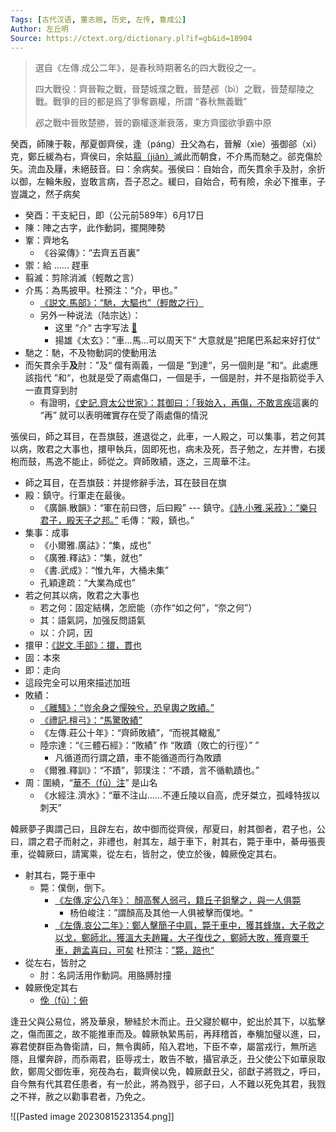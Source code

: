 ```yaml
---
Tags: [古代汉语, 董志翘, 历史, 左传, 鲁成公]
Author: 左丘明
Source: https://ctext.org/dictionary.pl?if=gb&id=18904
---
```

> 選自《左傳.成公二年》，是春秋時期著名的四大戰役之一。
> 
> 四大戰役：齊晉鞍之戰，晉楚城濮之戰，晉楚邲（bì）之戰，晉楚鄢陵之戰。戰爭的目的都是爲了爭奪霸權，所謂 “春秋無義戰”
> 
> 邲之戰中晉敗楚勝，晉的霸權逐漸衰落，東方齊國欲爭霸中原

癸酉，師陳于鞍，邴夏御齊侯，逢（páng）丑父為右，晉解（xìe）張御郤（xì）克，鄭丘緩為右，齊侯曰，余姑[翦（jiǎn）](https://ctext.org/etymology/zh?searchu=%E7%BF%A6#n28507)滅此而朝食，不介馬而馳之。郤克傷於矢。流血及屨，未絕鼓音。曰：余病矣。張侯曰：自始合，而矢貫余手及肘，余折以御，左輪朱殷，豈敢言病，吾子忍之。緩曰，自始合，苟有險，余必下推車，子豈識之，然子病矣

* 癸酉：干支紀日，即（公元前589年）6月17日
* 陳：陣之古字，此作動詞，擺開陣勢
* 鞌：齊地名
	* 《谷粱傳》：“去齊五百裏”
* 禦：給 ...... 趕車
* 翦滅：剪除消滅（輕敵之言）
* 介馬：為馬披甲。杜預注：“介，甲也。”
	* [《説文.馬部》：“馳，大驅也”（輕敵之行）](https://ctext.org/dictionary.pl?if=gb&id=32708)
	* 另外一种说法（陆宗达）：
		* 这里 “介“ 古字写法 [𩡺](https://ctext.org/dictionary.pl?if=gb&id=32728)
		* 揚雄《太玄》：”車...馬...可以周天下“ 大意就是”把尾巴系起来好打仗“
* 馳之：馳，不及物動詞的使動用法
* 而矢貫余手**及**肘：”及“ 儅有兩義，一個是 ”到達“，另一個則是 ”和“。此處應該指代 ”和“，也就是受了兩處傷口，一個是手，一個是肘，并不是指箭從手入一直貫穿到肘
	* 有證明，[《史記.齊太公世家》：其御曰：「我始入，再傷，不敢言疾](https://ctext.org/shiji/qi-tai-gong-shi-jia/zh#:~:text=%E5%B0%84%E5%82%B7%E9%83%A4%E5%85%8B%EF%BC%8C%E6%B5%81%E8%A1%80%E8%87%B3%E5%B1%A5%E3%80%82%E5%85%8B%E6%AC%B2%E9%82%84%E5%85%A5%E5%A3%81%EF%BC%8C%E5%85%B6%E5%BE%A1%E6%9B%B0%EF%BC%9A%E3%80%8C%E6%88%91%E5%A7%8B%E5%85%A5%EF%BC%8C%E5%86%8D%E5%82%B7%EF%BC%8C%E4%B8%8D%E6%95%A2%E8%A8%80%E7%96%BE%EF%BC%8C%E6%81%90%E6%87%BC%E5%A3%AB%E5%8D%92%EF%BC%8C%E9%A1%98%E5%AD%90%E5%BF%8D%E4%B9%8B%E3%80%82%E3%80%8D)這裏的 “再” 就可以表明確實存在受了兩處傷的情況

張侯曰，師之耳目，在吾旗鼓，進退從之，此車，一人殿之，可以集事，若之何其以病，敗君之大事也，擐甲執兵，固即死也，病未及死，吾子勉之，左并轡，右援枹而鼓，馬逸不能止，師從之。齊師敗績，逐之，三周華不注。

* 師之耳目，在吾旗鼓：并提修辭手法，耳在鼓目在旗
* 殿：鎮守。行軍走在最後。
	* 《廣韻.散韻》：“軍在前曰啓，后曰殿” --- 鎮守。[《詩.小雅.采菽》：“樂只君子，殿天子之邦。”](https://ctext.org/book-of-poetry/cai-shu/zh#:~:text=%E5%85%B6%E8%91%89%E8%93%AC%E8%93%AC%E3%80%82-,%E6%A8%82%E5%8F%AA%E5%90%9B%E5%AD%90%E3%80%81%E6%AE%BF%E5%A4%A9%E5%AD%90%E4%B9%8B%E9%82%A6%E3%80%82,-%E6%A8%82%E5%8F%AA%E5%90%9B%E5%AD%90) 毛傳：“殿，鎮也。”
* 集事：成事
	* 《小爾雅.廣詁》：“集，成也”
	* 《廣雅.釋詁》：“集，就也”
	* 《書.武成》：“惟九年，大桶未集”
	* 孔穎達疏：“大業為成也”
* 若之何其以病，敗君之大事也
	* 若之何：固定結構，怎麽能（亦作“如之何”，“奈之何”）
	* 其：語氣詞，加强反問語氣
	* 以：介詞，因
* 擐甲：[《説文.手部》：擐，貫也](https://ctext.org/dictionary.pl?if=gb&id=34551)
* 固：本來
* 即：走向
* 這段完全可以用來描述加班
* 敗績：
	* [《離騷》：“豈余身之憚殃兮，恐皇輿之敗績。”](https://zh.wikisource.org/zh-hant/%E9%9B%A2%E9%A8%B7#:~:text=%E6%98%A7%E4%BB%A5%E9%9A%AA%E9%9A%98%E3%80%82-,%E8%B1%88%E4%BD%99%E8%BA%AB%E4%B9%8B%E6%86%9A%E6%AE%83%E5%85%AE%EF%BC%8C%E6%81%90%E7%9A%87%E8%BC%BF%E4%B9%8B%E6%95%97%E7%B8%BE%E3%80%82,-%E5%BF%BD%E5%A5%94%E8%B5%B0%E4%BB%A5)
	* [《禮記.檀弓》：“馬驚敗績”](https://ctext.org/all-texts?filter=530032#:~:text=%E5%9C%8B%E7%82%BA%E5%8F%B3%E3%80%82-,%E9%A6%AC%E9%A9%9A%EF%BC%8C%E6%95%97%E7%B8%BE,-%EF%BC%8C%E5%85%AC%E9%9A%8A)
	* 《左傳.莊公十年》：“齊師敗績”，“而視其轍亂”
	* 陸宗達：“《三體石經》：“敗績” 作 “敗蹟（敗亡的行徑）” ”
		* 凡循道而行謂之蹟，車不能循道而行為敗蹟
	* 《爾雅.釋訓》：“不蹟”，郭璞注：“不蹟，言不循軌蹟也。”
* 周：圍繞，“[華不（fū）注](https://zh.wikipedia.org/zh-hans/%E5%8D%8E%E4%B8%8D%E6%B3%A8%E5%B1%B1)” 是山名
	* 《水經注.濟水》：“華不注山......不連丘陵以自高，虎牙桀立，孤峰特拔以刺天”

韓厥夢子輿謂己曰，且辟左右，故中御而從齊侯，邴夏曰，射其御者，君子也，公曰，謂之君子而射之，非禮也，射其左，越于車下，射其右，斃于車中，綦毋張喪車，從韓厥曰，請寓乘，從左右，皆肘之，使立於後，韓厥俛定其右。

* 射其右，斃于車中
	* 斃：僕倒，倒下。
		* [《左傳.定公八年》： 顏高奪人弱弓，籍丘子鉏擊之，與一人俱斃](https://ctext.org/chun-qiu-zuo-zhuan/ding-gong/zh#:~:text=%E5%B7%9E%E4%BA%BA%E5%87%BA%EF%BC%8C-,%E9%A1%8F%E9%AB%98%E5%A5%AA%E4%BA%BA%E5%BC%B1%E5%BC%93%EF%BC%8C%E7%B1%8D%E4%B8%98%E5%AD%90%E9%89%8F%E6%93%8A%E4%B9%8B%EF%BC%8C%E8%88%87%E4%B8%80%E4%BA%BA%E4%BF%B1%E6%96%83,-%EF%BC%8C%E5%81%83%E4%B8%94%E5%B0%84)
			* 杨伯峻注：”謂顏高及其他一人俱被擊而僕地。“
		* [《左傳.哀公二年》：鄭人擊簡子中肩，斃于車中，獲其蜂旗，大子救之以戈，鄭師北，獲溫大夫趙羅，大子復伐之，鄭師大敗，獲齊粟千車，趙孟喜曰，可矣](https://ctext.org/chun-qiu-zuo-zhuan/ai-gong/zh#:~:text=%E9%84%AD%E4%BA%BA%E6%93%8A%E7%B0%A1%E5%AD%90%E4%B8%AD%E8%82%A9%EF%BC%8C%E6%96%83%E4%BA%8E%E8%BB%8A%E4%B8%AD%EF%BC%8C%E7%8D%B2%E5%85%B6%E8%9C%82%E6%97%97%EF%BC%8C%E5%A4%A7%E5%AD%90%E6%95%91%E4%B9%8B%E4%BB%A5%E6%88%88%EF%BC%8C%E9%84%AD%E5%B8%AB%E5%8C%97%EF%BC%8C%E7%8D%B2%E6%BA%AB%E5%A4%A7%E5%A4%AB%E8%B6%99%E7%BE%85%EF%BC%8C%E5%A4%A7%E5%AD%90%E5%BE%A9%E4%BC%90%E4%B9%8B%EF%BC%8C%E9%84%AD%E5%B8%AB%E5%A4%A7%E6%95%97%EF%BC%8C%E7%8D%B2%E9%BD%8A%E7%B2%9F%E5%8D%83%E8%BB%8A) 杜预注：[”斃，踣也“](https://ctext.org/dictionary.pl?if=gb&id=37943)
* 從左右，皆肘之
	* 肘：名詞活用作動詞。用胳膊肘撞
* 韓厥俛定其右
	* [俛（fǔ）：俯](https://dict.revised.moe.edu.tw/dictView.jsp?ID=1436&q=1&word=%E4%BF%9B#order2)

逢丑父與公易位，將及華泉，驂絓於木而止。丑父寢於轏中，蛇出於其下，以肱擊之，傷而匿之，故不能推車而及。韓厥執縶馬前，再拜稽首，奉觴加璧以進，曰，寡君使群臣為魯衛請，曰，無令輿師，陷入君地，下臣不幸，屬當戎行，無所逃隱，且懼奔辟，而忝兩君，臣辱戎士，敢告不敏，攝官承乏，丑父使公下如華泉取飲，鄭周父御佐車，宛茷為右，載齊侯以免，韓厥獻丑父，郤獻子將戮之，呼曰，自今無有代其君任患者，有一於此，將為戮乎，郤子曰，人不難以死免其君，我戮之不祥，赦之以勸事君者，乃免之。

![[Pasted image 20230815231354.png]]
